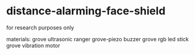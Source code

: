 # distance-alarming-face-shield
for research purposes only

materials:
grove ultrasonic ranger
grove-piezo buzzer
grove rgb led stick
grove vibration motor
